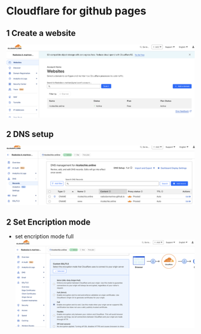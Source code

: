 # Cloudflare for github pages
## 1 Create a website
  ![](./img/cloudflare-website.png)

## 2 DNS setup 
  
  ![](./img/dns.png)

## 2 Set Encription mode
* set encription mode full ![](./img/encription-mode-full.png)  